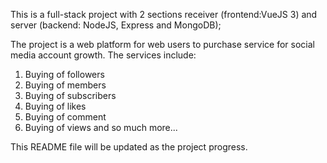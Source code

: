 This is a full-stack project with 2 sections receiver (frontend:VueJS 3) and server (backend: NodeJS, Express and MongoDB);

The project is a web platform for web users to purchase service for social media account growth.
The services include:
1) Buying of followers
2) Buying of members
3) Buying of subscribers
4) Buying of likes 
5) Buying of comment
6) Buying of views 
and so much more...

This README file will be updated as the project progress.